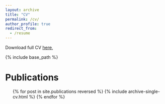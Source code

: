 ```yaml
---
layout: archive
title: "CV"
permalink: /cv/
author_profile: true
redirect_from:
  - /resume
---
```


Download full CV [here](http://ngunnar.github.io/files/CV_NiklasGunnarsson.pdf),

{% include base_path %}



Publications
======
  <ul>{% for post in site.publications reversed %}
    {% include archive-single-cv.html %}
  {% endfor %}</ul>


<!---
Talks
======
  <ul>{% for post in site.talks reversed %}
    {% include archive-single-talk-cv.html  %}
  {% endfor %}</ul>
  
Teaching
======
  <ul>{% for post in site.teaching reversed %}
    {% include archive-single-cv.html %}
  {% endfor %}</ul>
  
Service and leadership
======
* Currently signed in to 43 different slack teams

-->
